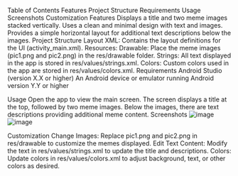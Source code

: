 Table of Contents
Features
Project Structure
Requirements
Usage
Screenshots
Customization
Features
Displays a title and two meme images stacked vertically.
Uses a clean and minimal design with text and images.
Provides a simple horizontal layout for additional text descriptions below the images.
Project Structure
Layout XML: Contains the layout definitions for the UI (activity_main.xml).
Resources:
Drawable: Place the meme images (pic1.png and pic2.png) in the res/drawable folder.
Strings: All text displayed in the app is stored in res/values/strings.xml.
Colors: Custom colors used in the app are stored in res/values/colors.xml.
Requirements
Android Studio (version X.X or higher)
An Android device or emulator running Android version Y.Y or higher

Usage
Open the app to view the main screen.
The screen displays a title at the top, followed by two meme images.
Below the images, there are text descriptions providing additional meme content.
Screenshots
![image](https://github.com/user-attachments/assets/4749b35c-8feb-4d26-9192-aec4da946b80)
![image](https://github.com/user-attachments/assets/1573be25-f61d-41d9-86dc-6ed61148d222)

Customization
Change Images: Replace pic1.png and pic2.png in res/drawable to customize the memes displayed.
Edit Text Content: Modify the text in res/values/strings.xml to update the title and descriptions.
Colors: Update colors in res/values/colors.xml to adjust background, text, or other colors as desired.
